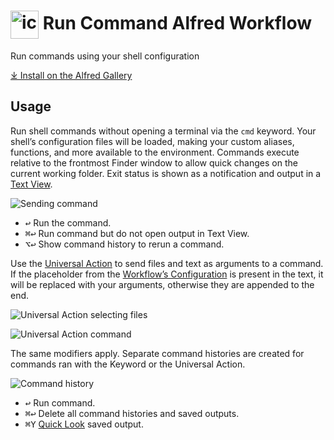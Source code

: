 # <img src='Workflow/icon.png' width='45' align='center' alt='icon'> Run Command Alfred Workflow

Run commands using your shell configuration

[⤓ Install on the Alfred Gallery](https://alfred.app/workflows/vitor/run-command)

## Usage

Run shell commands without opening a terminal via the `cmd` keyword. Your shell’s configuration files will be loaded, making your custom aliases, functions, and more available to the environment. Commands execute relative to the frontmost Finder window to allow quick changes on the current working folder. Exit status is shown as a notification and output in a [Text View](https://www.alfredapp.com/help/workflows/userinterface/text/).

![Sending command](Workflow/images/about/cmd.png)

* <kbd>↩</kbd> Run the command.
* <kbd>⌘</kbd><kbd>↩</kbd> Run command but do not open output in Text View.
* <kbd>⌥</kbd><kbd>↩</kbd> Show command history to rerun a command.

Use the [Universal Action](https://www.alfredapp.com/help/features/universal-actions/) to send files and text as arguments to a command. If the placeholder from the [Workflow’s Configuration](https://www.alfredapp.com/help/workflows/user-configuration/) is present in the text, it will be replaced with your arguments, otherwise they are appended to the end.

![Universal Action selecting files](Workflow/images/about/ua.png)

![Universal Action command](Workflow/images/about/uacommand.png)

The same modifiers apply. Separate command histories are created for commands ran with the Keyword or the Universal Action.

![Command history](Workflow/images/about/history.png)

* <kbd>↩</kbd> Run command.
* <kbd>⌘</kbd><kbd>↩</kbd> Delete all command histories and saved outputs.
* <kbd>⌘</kbd><kbd>Y</kbd> [Quick Look](https://www.alfredapp.com/help/features/previews/) saved output.
